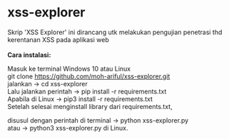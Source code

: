 # xss-explorer
Skrip 'XSS Explorer' ini dirancang utk melakukan pengujian penetrasi thd kerentanan XSS pada aplikasi web<br>
<bR>
<b>Cara instalasi:</b><br>

Masuk ke terminal Windows 10 atau Linux<br>
git clone https://github.com/moh-ariful/xss-explorer.git <br>
jalankan -> cd xss-explorer <br>
Lalu jalankan perintah -> pip install -r requirements.txt <br>
Apabila di Linux -> pip3 install -r requirements.txt <br>
Setelah selesai menginstall library dari requirements.txt, <br>

disusul dengan perintah di terminal -> python xss-explorer.py<br>
atau -> python3 xss-explorer.py di Linux.<br>
